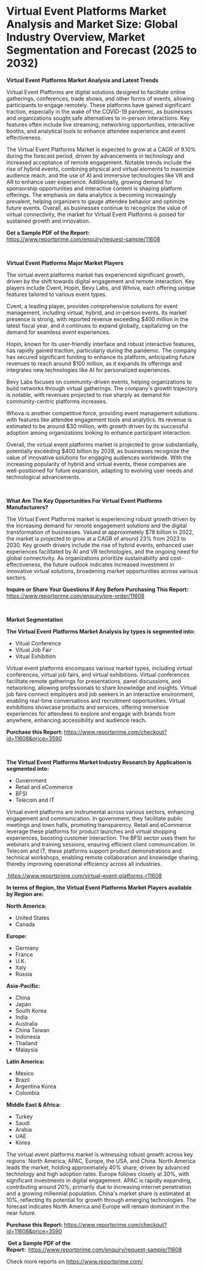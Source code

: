 <p><h1>Virtual Event Platforms Market Analysis and Market Size: Global Industry Overview, Market Segmentation and Forecast (2025 to 2032)</h1></p><p><strong>Virtual Event Platforms Market Analysis and Latest Trends</strong></p>
<p><p>Virtual Event Platforms are digital solutions designed to facilitate online gatherings, conferences, trade shows, and other forms of events, allowing participants to engage remotely. These platforms have gained significant traction, especially in the wake of the COVID-19 pandemic, as businesses and organizations sought safe alternatives to in-person interactions. Key features often include live streaming, networking opportunities, interactive booths, and analytical tools to enhance attendee experience and event effectiveness.</p><p>The Virtual Event Platforms Market is expected to grow at a CAGR of 9.10% during the forecast period, driven by advancements in technology and increased acceptance of remote engagement. Notable trends include the rise of hybrid events, combining physical and virtual elements to maximize audience reach, and the use of AI and immersive technologies like VR and AR to enhance user experience. Additionally, growing demand for sponsorship opportunities and interactive content is shaping platform offerings. The emphasis on data analytics is becoming increasingly prevalent, helping organizers to gauge attendee behavior and optimize future events. Overall, as businesses continue to recognize the value of virtual connectivity, the market for Virtual Event Platforms is poised for sustained growth and innovation.</p></p>
<p><strong>Get a Sample PDF of the Report:&nbsp;</strong> <a href="https://www.reportprime.com/enquiry/request-sample/11608?utm_campaign=3584&utm_medium=2&utm_source=Github&utm_content=ia&utm_term=21032025&utm_id=virtual-event-platforms">https://www.reportprime.com/enquiry/request-sample/11608</a></p>
<p>&nbsp;</p>
<p><strong>Virtual Event Platforms Major Market Players</strong></p>
<p><p>The virtual event platforms market has experienced significant growth, driven by the shift towards digital engagement and remote interaction. Key players include Cvent, Hopin, Bevy Labs, and Whova, each offering unique features tailored to various event types.</p><p>Cvent, a leading player, provides comprehensive solutions for event management, including virtual, hybrid, and in-person events. Its market presence is strong, with reported revenue exceeding $400 million in the latest fiscal year, and it continues to expand globally, capitalizing on the demand for seamless event experiences.</p><p>Hopin, known for its user-friendly interface and robust interactive features, has rapidly gained traction, particularly during the pandemic. The company has secured significant funding to enhance its platform, anticipating future revenues to reach around $100 million, as it expands its offerings and integrates new technologies like AI for personalized experiences.</p><p>Bevy Labs focuses on community-driven events, helping organizations to build networks through virtual gatherings. The company's growth trajectory is notable, with revenues projected to rise sharply as demand for community-centric platforms increases.</p><p>Whova is another competitive force, providing event management solutions with features like attendee engagement tools and analytics. Its revenue is estimated to be around $30 million, with growth driven by its successful adoption among organizations looking to enhance participant interaction.</p><p>Overall, the virtual event platforms market is projected to grow substantially, potentially exceeding $400 billion by 2028, as businesses recognize the value of innovative solutions for engaging audiences worldwide. With the increasing popularity of hybrid and virtual events, these companies are well-positioned for future expansion, adapting to evolving user needs and technological advancements.</p></p>
<p>&nbsp;</p>
<p><strong>What Are The Key Opportunities For Virtual Event Platforms Manufacturers?</strong></p>
<p><p>The Virtual Event Platforms market is experiencing robust growth driven by the increasing demand for remote engagement solutions and the digital transformation of businesses. Valued at approximately $78 billion in 2022, the market is projected to grow at a CAGR of around 23% from 2023 to 2030. Key growth drivers include the rise of hybrid events, enhanced user experiences facilitated by AI and VR technologies, and the ongoing need for global connectivity. As organizations prioritize sustainability and cost-effectiveness, the future outlook indicates increased investment in innovative virtual solutions, broadening market opportunities across various sectors.</p></p>
<p><strong>Inquire or Share Your Questions If Any Before Purchasing This Report:</strong> <a href="https://www.reportprime.com/enquiry/pre-order/11608?utm_campaign=3584&utm_medium=2&utm_source=Github&utm_content=ia&utm_term=21032025&utm_id=virtual-event-platforms">https://www.reportprime.com/enquiry/pre-order/11608</a></p>
<p>&nbsp;</p>
<p><strong>Market Segmentation</strong></p>
<p><strong>The Virtual Event Platforms Market Analysis by types is segmented into:</strong></p>
<p><ul><li>Vitual Conference</li><li>Vitual Job Fair</li><li>Vitual Exhibition</li></ul></p>
<p><p>Virtual event platforms encompass various market types, including virtual conferences, virtual job fairs, and virtual exhibitions. Virtual conferences facilitate remote gatherings for presentations, panel discussions, and networking, allowing professionals to share knowledge and insights. Virtual job fairs connect employers and job seekers in an interactive environment, enabling real-time conversations and recruitment opportunities. Virtual exhibitions showcase products and services, offering immersive experiences for attendees to explore and engage with brands from anywhere, enhancing accessibility and audience reach.</p></p>
<p><strong>Purchase this Report:&nbsp;</strong><a href="https://www.reportprime.com/checkout?id=11608&price=3590&utm_campaign=3584&utm_medium=2&utm_source=Github&utm_content=ia&utm_term=21032025&utm_id=virtual-event-platforms">https://www.reportprime.com/checkout?id=11608&price=3590</a></p>
<p>&nbsp;</p>
<p><strong>The Virtual Event Platforms Market Industry Research by Application is segmented into:</strong></p>
<p><ul><li>Government</li><li>Retail and eCommerce</li><li>BFSI</li><li>Telecom and IT</li></ul></p>
<p><p>Virtual event platforms are instrumental across various sectors, enhancing engagement and communication. In government, they facilitate public meetings and town halls, promoting transparency. Retail and eCommerce leverage these platforms for product launches and virtual shopping experiences, boosting customer interaction. The BFSI sector uses them for webinars and training sessions, ensuring efficient client communication. In Telecom and IT, these platforms support product demonstrations and technical workshops, enabling remote collaboration and knowledge sharing, thereby improving operational efficiency across all industries.</p></p>
<p><a href="https://www.reportprime.com/virtual-event-platforms-r11608?utm_campaign=3584&utm_medium=2&utm_source=Github&utm_content=ia&utm_term=21032025&utm_id=virtual-event-platforms">&nbsp;https://www.reportprime.com/virtual-event-platforms-r11608</a></p>
<p><strong>In terms of Region, the Virtual Event Platforms Market Players available by Region are:</strong></p>
<p>
    <p> <strong> North America: </strong>
        <ul>
            <li>United States</li>
            <li>Canada</li>
        </ul>
        </p> 
    <p> <strong> Europe: </strong>
        <ul>
            <li>Germany</li>
            <li>France</li>
            <li>U.K.</li>
            <li>Italy</li>
            <li>Russia</li>
        </ul>
        </p> 
    <p> <strong> Asia-Pacific: </strong>
        <ul>
            <li>China</li>
            <li>Japan</li>
            <li>South Korea</li>
            <li>India</li>
            <li>Australia</li>
            <li>China Taiwan</li>
            <li>Indonesia</li>
            <li>Thailand</li>
            <li>Malaysia</li>
        </ul>
        </p> 
    <p> <strong> Latin America: </strong>
        <ul>
            <li>Mexico</li>
            <li>Brazil</li>
            <li>Argentina Korea</li>
            <li>Colombia</li>
        </ul>
        </p> 
    <p> <strong> Middle East & Africa: </strong>
        <ul>
            <li>Turkey</li>
            <li>Saudi</li>
            <li>Arabia</li>
            <li>UAE</li>
            <li>Korea</li>
        </ul>
    </p>
    </p>
<p><p>The virtual event platforms market is witnessing robust growth across key regions: North America, APAC, Europe, the USA, and China. North America leads the market, holding approximately 40% share, driven by advanced technology and high adoption rates. Europe follows closely at 30%, with significant investments in digital engagement. APAC is rapidly expanding, contributing around 20%, primarily due to increasing internet penetration and a growing millennial population. China's market share is estimated at 10%, reflecting its potential for growth through emerging technologies. The forecast indicates North America and Europe will remain dominant in the near future.</p></p>
<p><strong>Purchase this Report: </strong><a href="https://www.reportprime.com/checkout?id=11608&price=3590&utm_campaign=3584&utm_medium=2&utm_source=Github&utm_content=ia&utm_term=21032025&utm_id=virtual-event-platforms">https://www.reportprime.com/checkout?id=11608&price=3590</a></p>
<p>&nbsp;<strong>Get a Sample PDF of the Report:&nbsp;&nbsp;</strong><a href="https://www.reportprime.com/enquiry/request-sample/11608?utm_campaign=3584&utm_medium=2&utm_source=Github&utm_content=ia&utm_term=21032025&utm_id=virtual-event-platforms">https://www.reportprime.com/enquiry/request-sample/11608</a></p>
<p><strong></strong></p>
<p>Check more reports on <a href="https://www.reportprime.com/?utm_campaign=3584&utm_medium=2&utm_source=Github&utm_content=ia&utm_term=21032025&utm_id=virtual-event-platforms">https://www.reportprime.com/</a></p>